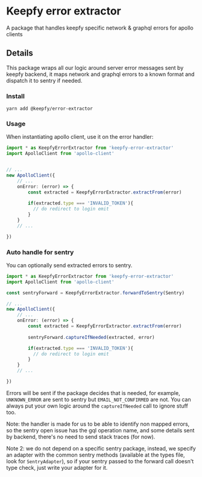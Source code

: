 # Keepfy error extractor

A package that handles keepfy specific network & graphql
errors for apollo clients

## Details

This package wraps all our logic around server error 
messages sent by keepfy backend, it maps network and
graphql errors to a known format and dispatch
it to sentry if needed.

### Install

`yarn add @keepfy/error-extractor`

### Usage

When instantiating apollo client, use it on the error
handler:

```typescript
import * as KeepfyErrorExtractor from 'keepfy-error-extractor'
import ApolloClient from 'apollo-client'


// ...
new ApolloClient({
    // ...
    onError: (error) => {
        const extracted = KeepfyErrorExtractor.extractFrom(error)
        
        if(extracted.type === 'INVALID_TOKEN'){
          // do redirect to login emit
        }
    }
    // ...

})

```


### Auto handle for sentry

You can optionally send extracted errors to sentry.


```typescript
import * as KeepfyErrorExtractor from 'keepfy-error-extractor'
import ApolloClient from 'apollo-client'

const sentryForward = KeepfyErrorExtractor.forwardToSentry(Sentry)

// ...
new ApolloClient({
    // ...
    onError: (error) => {
        const extracted = KeepfyErrorExtractor.extractFrom(error)
        
        sentryForward.captureIfNeeded(extracted, error)

        if(extracted.type === 'INVALID_TOKEN'){
          // do redirect to login emit
        }
    }
    // ...

})

```

Errors will be sent if the package decides that is needed,
for example, `UNKNOWN_ERROR` are sent to sentry but
`EMAIL_NOT_CONFIRMED` are not. You can always put your own
logic around the `captureIfNeeded` call to ignore stuff too.

Note: the handler is made for us to be able to identify
non mapped errors, so the sentry open issue has the gql 
operation name, and some details sent by backend, there's
no need to send stack traces (for now).

Note 2: we do not depend on a specific sentry package,
instead, we specify an adapter with the common sentry methods
(available at the types file, look for `SentryAdapter`), so
if your sentry passed to the forward call doesn't type check,
just write your adapter for it.
